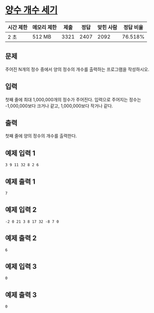 # [양수 개수 세기](https://www.acmicpc.net/problem/14909)

| 시간 제한 | 메모리 제한 | 제출 | 정답 | 맞힌 사람 | 정답 비율 |
| --- | --- | --- | --- | --- | --- |
| 2 초 | 512 MB | 3321 | 2407 | 2092 | 76.518% |

## 문제

주어진 N개의 정수 중에서 양의 정수의 개수를 출력하는 프로그램을 작성하시오.

## 입력

첫째 줄에 최대 1,000,000개의 정수가 주어진다. 입력으로 주어지는 정수는 -1,000,000보다 크거나 같고, 1,000,000보다 작거나 같다.

## 출력

첫째 줄에 양의 정수의 개수를 출력한다.

## 예제 입력 1

```
3 9 11 32 8 2 6

```

## 예제 출력 1

```
7

```

## 예제 입력 2

```
-2 0 21 3 8 17 32 -8 7 0

```

## 예제 출력 2

```
6

```

## 예제 입력 3

```
0

```

## 예제 출력 3

```
0
```

